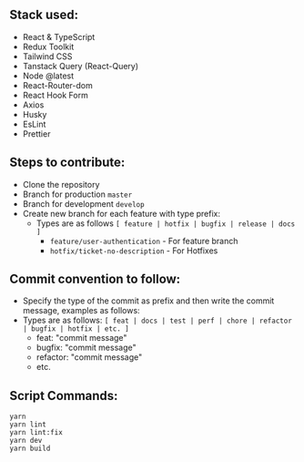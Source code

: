 ## Stack used:

- React & TypeScript
- Redux Toolkit
- Tailwind CSS
- Tanstack Query (React-Query)
- Node @latest
- React-Router-dom
- React Hook Form
- Axios
- Husky
- EsLint
- Prettier

## Steps to contribute:

- Clone the repository
- Branch for production `master`
- Branch for development `develop`
- Create new branch for each feature with type prefix:
  - Types are as follows `[ feature | hotfix | bugfix | release | docs  ]`
    - `feature/user-authentication` - For feature branch
    - `hotfix/ticket-no-description` - For Hotfixes

## Commit convention to follow:

- Specify the type of the commit as prefix and then write the commit message, examples as follows:
- Types are as follows: `[ feat | docs | test | perf | chore | refactor | bugfix | hotfix | etc. ]`
  - feat: "commit message"
  - bugfix: "commit message"
  - refactor: "commit message"
  - etc.

## Script Commands:

```
yarn
yarn lint
yarn lint:fix
yarn dev
yarn build
```
